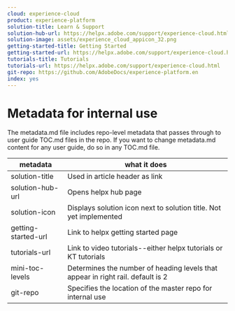 ```yaml
---
cloud: experience-cloud
product: experience-platform
solution-title: Learn & Support
solution-hub-url: https://helpx.adobe.com/support/experience-cloud.html
solution-image: assets/experience_cloud_appicon_32.png
getting-started-title: Getting Started
getting-started-url: https://helpx.adobe.com/support/experience-cloud.html
tutorials-title: Tutorials
tutorials-url: https://helpx.adobe.com/support/experience-cloud.html
git-repo: https://github.com/AdobeDocs/experience-platform.en
index: yes
---
```


# Metadata for internal use

The metadata.md file includes repo-level metadata that passes through to user guide TOC.md files in the repo. If you want to change metadata.md content for any user guide, do so in any TOC.md file.

| metadata | what it does |
|--- |--- |
| solution-title | Used in article header as link |
| solution-hub-url | Opens helpx hub page |
| solution-icon | Displays solution icon next to solution title. Not yet implemented |
| getting-started-url | Link to helpx getting started page |
| tutorials-url | Link to video tutorials--either helpx tutorials or KT tutorials |
| mini-toc-levels | Determines the number of heading levels that appear in right rail. default is 2 |
| git-repo | Specifies the location of the master repo for internal use |

